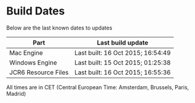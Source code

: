 # Build Dates

Below are the last known dates to updates

Part | Last build update
-----|-----
Mac Engine | Last built: 16 Oct 2015; 16:54:49
Windows Engine | Last built: 15 Oct 2015; 01:25:38
JCR6 Resource Files | Last built: 16 Oct 2015; 16:55:36
All times are in CET (Central European Time: Amsterdam, Brussels, Paris, Madrid)



